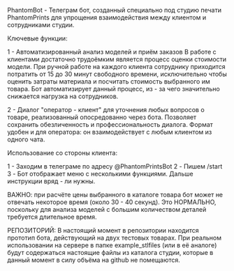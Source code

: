 PhantomBot - Телеграм бот, созданный специально под студию печати PhantomPrints для упрощения взаимодействия между клиентом и сотрудниками студии. 

Ключевые функции:

1 - Автоматизированный анализ моделей и приём заказов
В работе с клиентами достаточно трудоёмким является процесс оценки стоимости модели. При ручной работе на каждого клиента сотруднику приходится потратить от 15 до 30 минут свободного времени, исключительно чтобы оценить затраты материала и посчитать стоимость выбранного им товара.
Бот автоматизирует данный процесс, из - за чего значительно снижается нагрузка на сотрудников.

2 - Диалог "оператор - клиент" для уточнения любых вопросов о товаре, реализованный опосредованно через бота. Позволяет сохранить обезличенность и профессиональность диалога. Формат удобен и для оператора: он взаимодействует с любым клиентом из одного чата.


Использование со стороны клиента:

1 - Заходим в телеграме по адресу @PhantomPrintsBot
2 - Пишем /start
3 - Бот отображает меню с несколькими функциями. Дальше инструкции вряд - ли нужны.

ВАЖНО: при расчёте цены выбранного в каталоге товара бот может не отвечать некоторое время (около 30  - 40 секунд). Это НОРМАЛЬНО, поскольку для анализа моделей с большим количеством деталей требуется длительное время.


РЕПОЗИТОРИЙ:
В настоящий момент в репозитории находится прототип бота, действующий на двух тестовых товарах. При реальном использовании на сервере в папке example_stlfiles (или в её аналоге) будут содержаться настоящие файлы из каталога студии, которые в данный момент в силу объёма на github не помещаются.
